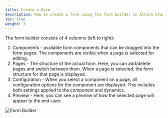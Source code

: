 ```yaml
---
title: Create a Form
description: How to create a form using the form builder in Altinn Studio.
toc: true
weight: 3
---
```


The form builder consists of 4 columns (left to right):
1. Components - available form components that can be dragged into the form pages. The components are visible when a page is selected for editing.
2. Pages - The structure of the actual form. Here, you can add/delete pages and switch between them. When a page is selected, the form structure for that page is displayed.
3. Configuration - When you select a component on a page, all configuration options for the component are displayed. This includes both settings applied to the component and dynamics.
4. Preview - Here, you can see a preview of how the selected page will appear to the end-user.

![Form Builder](https://altinncdn.no/studio/docs/images/ux-editor_forms-builder.png "Form Builder")
